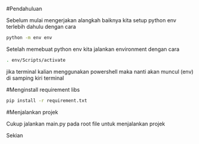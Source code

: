 #Pendahuluan

Sebelum mulai mengerjakan alangkah baiknya kita setup python env terlebih dahulu dengan cara

```bash
python -m env env
```

Setelah memebuat python env kita jalankan environment dengan cara

```bash
. env/Scripts/activate
```

jika terminal kalian menggunakan powershell maka nanti akan muncul (env) di samping kiri terminal

#Menginstall requirement libs
```bash
pip install -r requirement.txt
```

#Menjalankan projek

Cukup jalankan main.py pada root file untuk menjalankan projek 

Sekian